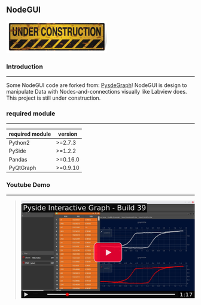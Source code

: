 ## NodeGUI
![under-construction](https://github.com/s910324/Sloth/blob/master/screen%20shots/under-construction.jpg?raw=true "under-construction")

### Introduction
------
  Some NodeGUI code are forked from: [PysdeGraph](https://github.com/eccam/PySideGraph "PysdeGraph")!
  NodeGUI is design to manipulate Data with Nodes-and-connections visually like Labview does.
  This project is still under construction.


### required module
------

|required module|version|
|---|---|
|Python2|>=2.7.3|
|PySide|>=1.2.2|
|Pandas|>=0.16.0|
|PyQtGraph| >=0.9.10|


### Youtube Demo
-----
>[![Demo](https://github.com/s910324/Sloth/blob/master/screen%20shots/NightlyBuild%2039.jpeg)](https://www.youtube.com/watch?v=yXr62x98pXQ)
